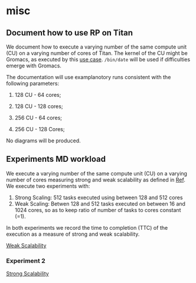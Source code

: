 # misc

## Document how to use RP on Titan 

We document how to execute a varying number of the same compute unit (CU) on a varying number of cores of Titan. The kernel of the CU might be Gromacs, as executed by this [use case](https://docs.google.com/document/d/1a8i38Z_aROQgylRNtbsePGH6UovRJgg0WW4gbk5kW4A/edit#heading=h.8tk04bz0vj23). `/bin/date` will be used if difficulties emerge with Gromacs.

The documentation will use examplanotory runs consistent with the following parameters:

1. 128 CU - 64 cores;

2. 128 CU - 128 cores;

3. 256 CU - 64 cores;

4. 256 CU - 128 Cores;

No diagrams will be produced.

## Experiments MD workload

We execute a varying number of the same compute unit (CU) on a varying number of cores measuring strong and weak scalability as defined in [Ref](https://arxiv.org/pdf/1602.00678.pdf). We execute two experiments with:

1. Strong Scaling: 512 tasks executed using between 128 and 512 cores
2. Weak Scaling: Betwen 128 and 512 tasks executed on between 16 and 1024 cores, so as to keep ratio of number of tasks to cores constant (=1).

In both experiments we record the time to completion (TTC) of the execution as a measure of strong and weak scalability.

[Weak Scalability](https://github.com/ATLAS-Titan/misc/blob/master/Meetings/meeting-2017-02-13/weak.gif)




### Experiment 2
[Strong Scalability](https://github.com/ATLAS-Titan/misc/blob/master/Meetings/meeting-2017-02-13/strong.gif)


